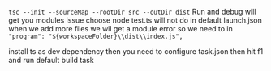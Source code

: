 `tsc --init --sourceMap --rootDir src --outDir dist`
Run and debug will get you modules issue
choose node
test.ts will not do in default launch.json when we add more files
we wil get a module error so we need to in `"program": "${workspaceFolder}\\dist\\index.js",` 

install ts as dev dependency 
then you need to configure task.json
then hit f1 and run default build task
 